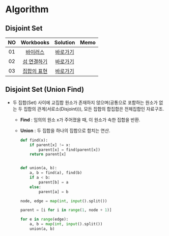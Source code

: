 # Algorithm 

## Disjoint Set
|<center>NO|<center>Workbooks|<center>Solution|<center>Memo|
|:---:|:---:|:---:|:---:|
|01|[<center>바이러스](https://www.acmicpc.net/problem/2606)|[<center>바로가기](./Solution/바이러스)| |
|02|[<center>섬 연결하기](https://school.programmers.co.kr/learn/courses/30/lessons/42861)|[<center>바로가기](./Solution/섬%20연결하기)| |
|03|[<center>집합의 표현](https://www.acmicpc.net/problem/1717)|[<center>바로가기](./Solution/집합의%20표현)| |


## Disjoint Set (Union Find)
- 두 집합(Set) 사이에 교집합 원소가 존재하지 않으며(공통으로 포함하는 원소가 없는 두 집합의 관계(서로소(Disjoint))), 모든 집합의 합집합은 전체집합인 자료구조.

    - **Find** : 임의의 원소 x가 주어졌을 때, 이 원소가 속한 집합을 반환.
    - **Union** : 두 집합을 하나의 집합으로 합치는 연산.

        ```python
        def find(x):
            if parent[x] != x:
                parent[x] = find(parent[x])
            return parent[x]


        def union(a, b):
            a, b = find(a), find(b)
            if a < b:
                parent[b] = a
            else:
                parent[a] = b

        node, edge = map(int, input().split())

        parent = [i for i in range(1, node + 1)]

        for e in range(edge):
            a, b = map(int, input().split())
            union(a, b)
        ```
